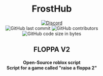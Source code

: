 <div align="center">
  <h1>FrostHub</h1>
</div>

<div align="center">
    <a href="https://discord.gg/B8Ggs8GXG9"><img src="https://img.shields.io/discord/1093209404112912434?logo=discord" alt="Discord"/></a>
    <br>
    <img src="https://img.shields.io/github/last-commit/FrostX-Official/FrostHub" alt="GitHub last commit"/>
    <img src="https://img.shields.io/github/contributors/FrostX-Official/FrostHub" alt="GitHub contributors"/>
    <br>
    <img src="https://img.shields.io/github/languages/code-size/FrostX-Official/FrostHub" alt="GitHub code size in bytes"/>
</div>

<div align="center">
  <h2>FLOPPA V2</h2>
  <h4>Open-Source roblox script<br>Script for a game called "raise a floppa 2"</h4>
</div>

